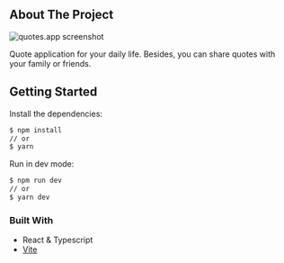## About The Project

![quotes.app screenshot](https://user-images.githubusercontent.com/68721455/144963616-1ea00f2f-5f5d-4c0b-9cf4-9b45d1c2b31d.png)

Quote application for your daily life. Besides, you can share quotes with your family or friends.

## Getting Started

Install the dependencies:

```sh
$ npm install
// or
$ yarn
```

Run in dev mode:

```sh
$ npm run dev
// or
$ yarn dev
```

### Built With

- React & Typescript
- [Vite](https://vitejs.dev)
